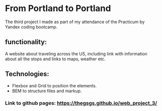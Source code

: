 # From Portland to Portland
The third project I made as part of my attendance of the Practicum by Yandex coding bootcamp.

## functionality:
A website about traveling across the US, including link with information about all the stops and links to maps, weather etc.

## Technologies:

* Flexbox and Grid to position the elements.
* BEM to structure files and markup.

### Link to github pages: https://thegsgs.github.io/web_project_3/
